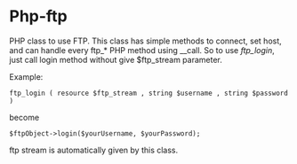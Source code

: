 # Php-ftp

PHP class to use FTP.
This class has simple methods to connect, set host, and can handle every ftp_* PHP method using __call. So to use *ftp_login*, just call login
 method without give $ftp_stream parameter.

Example:

    ftp_login ( resource $ftp_stream , string $username , string $password )

become

    $ftpObject->login($yourUsername, $yourPassword);

ftp stream is automatically given by this class.
